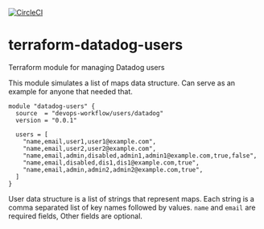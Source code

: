 [![CircleCI](https://circleci.com/gh/devops-workflow/terraform-datadog-users.svg?style=svg)](https://circleci.com/gh/devops-workflow/terraform-datadog-users)

terraform-datadog-users
=======================

Terraform module for managing Datadog users

This module simulates a list of maps data structure. Can serve as an example
for anyone that needed that.

```hcl
module "datadog-users" {
  source  = "devops-workflow/users/datadog"
  version = "0.0.1"

  users = [
    "name,email,user1,user1@example.com",
    "name,email,user2,user2@example.com",
    "name,email,admin,disabled,admin1,admin1@example.com,true,false",
    "name,email,disabled,dis1,dis1@example.com,true",
    "name,email,admin,admin2,admin2@example.com,true",
  ]
}
```

User data structure is a list of strings that represent maps.
Each string is a comma separated list of key names followed by values.
`name` and `email` are required fields, Other fields are optional.

